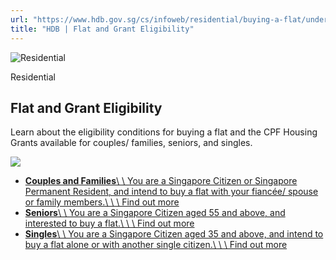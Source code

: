 ```yaml
---
url: "https://www.hdb.gov.sg/cs/infoweb/residential/buying-a-flat/understanding-your-eligibility-and-housing-loan-options/flat-and-grant-eligibility"
title: "HDB | Flat and Grant Eligibility"
---
```


![Residential](https://www.hdb.gov.sg/cs/infoweb/-/media/HDBContent/Images/General/residential-masthead.jpg)

Residential


## Flat and Grant Eligibility

Learn about the eligibility conditions for buying a flat and the CPF Housing Grants available for couples/ families, seniors, and singles.

![](https://www.hdb.gov.sg/cs/infoweb/-/media/HDBContent/Images/EAPG/Application-for-an-HLE-Letter.png)

- [**Couples and Families**\\
\\
You are a Singapore Citizen or Singapore Permanent Resident, and intend to buy a flat with your fiancée/ spouse or family members.\\
\\
\\
Find out more](https://www.hdb.gov.sg/cs/infoweb/residential/buying-a-flat/understanding-your-eligibility-and-housing-loan-options/flat-and-grant-eligibility/couples-and-families)
- [**Seniors**\\
\\
You are a Singapore Citizen aged 55 and above, and interested to buy a flat.\\
\\
\\
Find out more](https://www.hdb.gov.sg/cs/infoweb/residential/buying-a-flat/understanding-your-eligibility-and-housing-loan-options/flat-and-grant-eligibility/seniors)
- [**Singles**\\
\\
You are a Singapore Citizen aged 35 and above, and intend to buy a flat alone or with another single citizen.\\
\\
\\
Find out more](https://www.hdb.gov.sg/cs/infoweb/residential/buying-a-flat/understanding-your-eligibility-and-housing-loan-options/flat-and-grant-eligibility/singles)